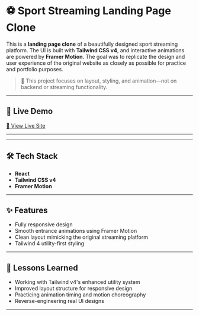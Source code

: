 # ⚽ Sport Streaming Landing Page Clone

This is a **landing page clone** of a beautifully designed sport streaming platform. The UI is built with **Tailwind CSS v4**, and interactive animations are powered by **Framer Motion**. The goal was to replicate the design and user experience of the original website as closely as possible for practice and portfolio purposes.

> 🎯 This project focuses on layout, styling, and animation—not on backend or streaming functionality.

---

## 🚀 Live Demo

[🔗 View Live Site](https://set-clone.vercel.app/)

---

---

## 🛠️ Tech Stack

- **React**
- **Tailwind CSS v4**
- **Framer Motion**

---

## ✨ Features

- Fully responsive design
- Smooth entrance animations using Framer Motion
- Clean layout mimicking the original streaming platform
- Tailwind 4 utility-first styling

---

## 🧠 Lessons Learned

- Working with Tailwind v4's enhanced utility system
- Improved layout structure for responsive design
- Practicing animation timing and motion choreography
- Reverse-engineering real UI designs

---

